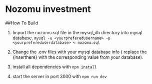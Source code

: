 # Nozomu investment

##How To Build 
1. Import the nozomu.sql file in the mysql_db directory into mysql database.
`mysql -u <yourpreferedusername> -p <yourprefereduserdatabase> < nozomu.sql` 

2. Change the .env files with your mysql database info ( replace the {inserthere} with the corresponding value from your database). 

3. install all dependencies with 
`npm install`

4. start the server in port 3000 with 
`npm run dev`

